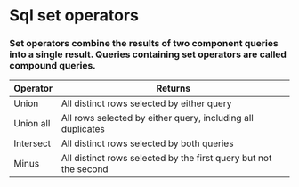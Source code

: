 # Sql set operators

### Set operators combine the results of two component queries into a single result. Queries containing set operators are called compound queries.

| Operator  | Returns |
| ------------- | ------------- |
| Union  | All distinct rows selected by either query  |
| Union all  | All rows selected by either query, including all duplicates  |
| Intersect  | All distinct rows selected by both queries  |
| Minus  | All distinct rows selected by the first query but not the second  |
